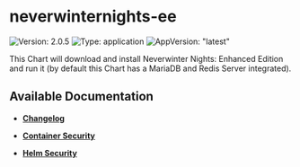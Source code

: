 # neverwinternights-ee

![Version: 2.0.5](https://img.shields.io/badge/Version-2.0.5-informational?style=flat-square) ![Type: application](https://img.shields.io/badge/Type-application-informational?style=flat-square) ![AppVersion: "latest"](https://img.shields.io/badge/AppVersion-"latest"-informational?style=flat-square)

This Chart will download and install Neverwinter Nights: Enhanced Edition and run it (by default this Chart has a MariaDB and Redis Server integrated).

## Available Documentation

- [**Changelog**](CHANGELOG)

- [**Container Security**](container-security)

- [**Helm Security**](helm-security)

